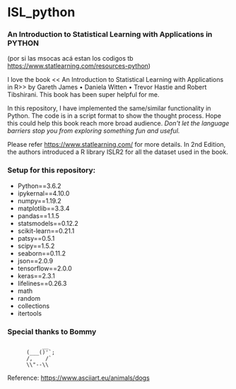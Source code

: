 # ISL_python
### An Introduction to Statistical Learning with Applications in PYTHON
(por si las msocas acá estan los codigos tb https://www.statlearning.com/resources-python)

I love the book << An Introduction to Statistical Learning with Applications in R>> by Gareth James • Daniela Witten • Trevor Hastie and Robert Tibshirani. This book has been super helpful for me. 

In this repository, I have implemented the same/similar functionality in Python. The code is in a script format to show the thought process. Hope this could help this book reach more broad audience. *Don't let the language barriers stop you from exploring something fun and useful.*

Please refer https://www.statlearning.com/ for more details. In 2nd Edition, the authors introduced a R library ISLR2 for all the dataset used in the book. 

### Setup for this repository:
* Python==3.6.2
* ipykernal==4.10.0
* numpy==1.19.2
* matplotlib==3.3.4
* pandas==1.1.5
* statsmodels==0.12.2
* scikit-learn==0.21.1
* patsy==0.5.1
* scipy==1.5.2
* seaborn==0.11.2
* json==2.0.9
* tensorflow==2.0.0
* keras==2.3.1
* lifelines==0.26.3
* math 
* random 
* collections
* itertools


### Special thanks to Bommy

               __
          (___()'`;  
          /,    /`
          \\"--\\

Reference: https://www.asciiart.eu/animals/dogs
